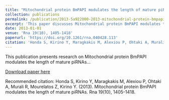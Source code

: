```yaml
---
title: "Mitochondrial protein BmPAPI modulates the length of mature piRNAs"
collection: publications
permalink: /publication/2013-5a922000-2013-mitochondrial-protein-bmpapi-modulates-t
excerpt: 'This paper discusses Mitochondrial protein BmPAPI modulates the length of mature piRNAs...'
date: 2013-01-01
venue: 'Rna 19(10), 1405-1418'
paperurl: 'https://doi.org/10.1261/rna.040428.113'
citation: 'Honda S, Kirino Y, Maragkakis M, Alexiou P, Ohtaki A, Murali R, Mourelatos Z, Kirino Y. (2013). Mitochondrial protein BmPAPI modulates the length of mature piRNAs. Rna 19(10), 1405-1418.'
---
```


This publication presents research on Mitochondrial protein BmPAPI modulates the length of mature piRNAs...

[Download paper here](https://doi.org/10.1261/rna.040428.113)

Recommended citation: Honda S, Kirino Y, Maragkakis M, Alexiou P, Ohtaki A, Murali R, Mourelatos Z, Kirino Y. (2013). Mitochondrial protein BmPAPI modulates the length of mature piRNAs. Rna 19(10), 1405-1418.
